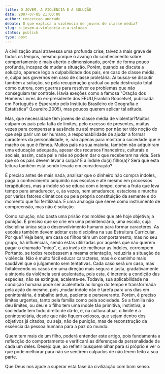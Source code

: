```yaml
---
title: O JOVEM, A VIOLÊNCIA E A SOLUÇÃO
date: 2007-07-05 21:00:00
author: conceicao.andrade
debate: O que explica a violência de jovens de classe média?
slug: o-jovem-a-violencia-e-a-solucao
status: publish 
type: post
---
```


A civilização atual atravessa uma profunda crise, talvez a mais grave de todos os tempos, mesmo porque o avanço do conhecimento sobre comportamento é mais aberto e dimensionado, porém de forma pouco profunda, incapaz de mudar a situação. Porém, quando se discute a solução, aparece logo a culpabilidade dos pais, em caso de classe média, e, culpa aos governos em caso de classe proletária. Aí busca-se discutir também a solução, se pela recuperação gradual ou pela destruição total como outrora, com guerras para resolver os problemas que não conseguiam ter controle. Havia exeções como a famosa "Oração dos Homens Livres do ex-presidente dos EEUU,Frankiln Rooselvet, publicada em Português e Esperanto pelo Instituto Brasileiro de Geografia e Estatística" (Loureiro,2005), mas poucos querem aplicar tal atitude.  

 Mas, que necessidade têm jovens de classe média de violentar?Muitos culpam os pais pela falta de limites, pelo excesso de presentes, muitas vezes para compensar a ausência ou até mesmo por não ter tido noção do que seja parir um ser humano, a responsabilidade de ajudar a formar caracteres da personalidade, e, não apenas para mostrar a sociedade que é macho ou que é fêmea. Muitos pais na sua maioria, também não adquiriram uma educação adequada, apesar dos recursos financeiros, culturais e sociais, assim, cada pai e mãe só podem dar o que receberam na vida. Será que só os pais devem levar a culpa? E a índole do(a) filho(a)? Será que esta leitura também está sendo levada em consideração?  

 É preciso antes de mais nada, analisar que o dinheiro não compra índoles, paga o conhecimento adquirido nas escolas e até mesmo em processos terapêuticos, mas a índole só se educa com o tempo, como a fruta que leva tempo para amadurecer, e, às vezes, nem amadurece, estaciona e murcha por vários fatores climáticos ou pela própria constituição da semente e do momento que foi fertilizada. É uma analogia que serve como instrumento de compreensão, mas não é solução.   

 Como solução, não basta uma prisão nos moldes que até hoje objetiva; a punição. É preciso que se crie em uma penintenciária, uma escola, cuja disciplina única seja o desenvolvimento humano para formar caracteres. As escolas também devem adotar esta disciplina na sua Estruitura Curricular. Por que? Veja bem, em casa os filhos têm um comportamento, mas no seu grupo, há influências, sendo estas utilizadas por aqueles que não querem pagar o chamado "mico", e, ao invés de melhorar as índoles, corrompem. Portanto, se todos recebessem a mesma orientação, reduziria a situação de violência. Não é muito fácil educar caracteres, mas é o caminho mais saudável que o julgamento sem tentativas. Cada caso será um caso, mas foitalecendo os casos em uma direção mais segura e justa, gradativamente a sintonia da violência será acalentada, pois esta, é inerente a condição das espécies, não se extingue, acalenta-se. Todavia, sua aplicabilidade na condição humana pode ser acalentada ao longo do tempo e transformada pela ação do mesmo, pois ,mudar índole não é tarefa para uns dias em peninteniária, é trabalho árduo, paciente e perseverante. Porém, é preciso limites urgentes, tanto pela família como pela sociedade. Se a família não deu limites, ou deu e o filho tem uma índole tão primitiva, instintiva, a sociedade tem todo direito de dá-lo, e, na cultura atual, o limite é a penintenciária, desde que não fiquem ociosos, que sejam dentro dos objetivos já citados, ou seja, não de punição, mas de reconstrução da essência da pessoa humana para a paz do mundo.  

 Quem tem mais de um filho, poderá entender este artigo, pois fundamenta a reflecção do comportamento e verificará as diferenças da personalidade de cada um deles. Desejo que, ao refletir busquem olhar para si próprio e ver o que pode melhorar para não se sentirem culpados de não terem feito a sua parte.  

Que Deus nos ajude a superar esta fase da civilização com bom senso.  

